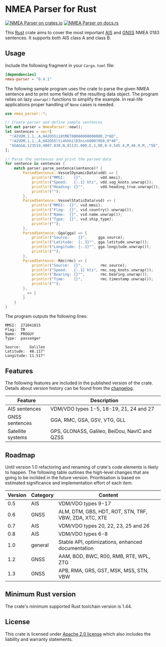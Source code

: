 # NMEA Parser for Rust

[![NMEA Parser on crates.io][cratesio-image]][cratesio]
[![NMEA Parser on docs.rs][docsrs-image]][docsrs]

[cratesio-image]: https://img.shields.io/crates/v/nmea-parser.svg
[cratesio]: https://crates.io/crates/nmea-parser
[docsrs-image]: https://docs.rs/nmea-parser/badge.svg
[docsrs]: https://docs.rs/nmea-parser

This [Rust] crate aims to cover the most important [AIS] and [GNSS] NMEA 0183 sentences. It supports 
both AIS class A and class B.

## Usage

Include the following fragment in your `Cargo.toml` file:

```toml
[dependencies]
nmea-parser = "0.4.1"
```

The following sample program uses the crate to parse the given NMEA sentence and 
to print some fields of the resulting data object. The program relies on lazy `unwrap()`
functions to simplify the example. In real-life applications proper handling of
`None` cases is needed.

```rust
use nmea_parser::*;

// Create parser and define sample sentences
let mut parser = NmeaParser::new();
let sentences = vec![
  "!AIVDM,1,1,,A,H42O55i18tMET00000000000000,2*6D",
  "!AIVDM,1,1,,A,H42O55lti4hhhilD3nink000?050,0*40",
  "$GAGGA,123519,4807.038,N,01131.000,E,1,08,0.9,545.4,M,46.9,M,,*56",
];

// Parse the sentences and print the parsed data 
for sentence in sentences {    
    match parser.parse_sentence(sentence)? {
        ParsedSentence::VesselDynamicData(vdd) => {
            println!("MMSI:    {}",        vdd.mmsi);
            println!("Speed:   {:.1} kts", vdd.sog_knots.unwrap());
            println!("Heading: {}°",       vdd.heading_true.unwrap());
            println!("");
        },
        ParsedSentence::VesselStaticData(vsd) => {
            println!("MMSI:  {}", vsd.mmsi);
            println!("Flag:  {}", vsd.country().unwrap());
            println!("Name:  {}", vsd.name.unwrap());
            println!("Type:  {}", vsd.ship_type);
            println!("");
        },
        ParsedSentence::Gga(gga) => {
            println!("Source:    {}",     gga.source);
            println!("Latitude:  {:.3}°", gga.latitude.unwrap());
            println!("Longitude: {:.3}°", gga.longitude.unwrap());
            println!("");
        },
        ParsedSentence::Rmc(rmc) => {
            println!("Source:  {}",        rmc.source);
            println!("Speed:   {:.1} kts", rmc.sog_knots.unwrap());
            println!("Bearing: {}°",       rmc.bearing.unwrap());
            println!("Time:    {}",        rmc.timestamp.unwrap());
            println!("");
        },
        _ => {
        }
    }
}
```

The program outputs the following lines:

```
MMSI:  271041815
Flag:  TR
Name:  PROGUY
Type:  passenger

Source:    Galileo
Latitude:  48.117°
Longitude: 11.517°
```

## Features

The following features are included in the published version of the crate. Details about
version history can be found from the [changelog].

|Feature          |Description                                                |
|-----------------|-----------------------------------------------------------|
|AIS sentences    |VDM/VDO types 1-5, 18-19, 21, 24 and 27                    |
|GNSS sentences   |GGA, RMC, GSA, GSV, VTG, GLL                               |
|Satellite systems|GPS, GLONASS, Galileo, BeiDou, NavIC and QZSS              | 

## Roadmap

Until version 1.0 refactoring and renaming of crate's code elements is likely to happen.
The following table outlines the high-level changes that are going to be inclided in the future 
version. Prioritisation is based on estimated significance and implementation effort of each item.

|Version |Category    |Content                                                |
|--------|------------|-------------------------------------------------------|
|0.5     |AIS         |VDM/VDO types 9-17                                     |
|0.6     |GNSS        |ALM, DTM, GBS, HDT, ROT, STN, TRF, VBW, ZDA, XTC, XTE  |
|0.7     |AIS         |VDM/VDO types 20, 22, 23, 25 and 26                    |
|0.8     |AIS         |VDM/VDO types 6-8                                      |
|1.0     |general     |Stable API, optimizations, enhanced documentation      |
|1.2     |GNSS        |AAM, BOD, BWC, R00, RMB, RTE, WPL, ZTG                 |
|1.3     |GNSS        |APB, RMA, GRS, GST, MSK, MSS, STN, VBW                 |

## Minimum Rust version

The crate's minimum supported Rust toolchain version is 1.44.

## License

This crate is licensed under [Apache 2.0 license] which also includes the liability and warranty
statements.

[changelog]: CHANGELOG.md
[Apache 2.0 license]: LICENSE
[Rust]: https://en.wikipedia.org/wiki/Rust_(programming_language)
[AIS]: https://en.wikipedia.org/wiki/Automatic_identification_system
[GNSS]: https://en.wikipedia.org/wiki/Satellite_navigation

